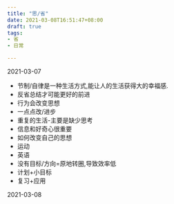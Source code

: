 ```yaml
---
title: "思/省"
date: 2021-03-08T16:51:47+08:00
draft: true
tags:
- 省
- 日常

---
```


2021-03-07



- 节制/自律是一种生活方式,能让人的生活获得大的幸福感.
- 反省总结才可能更好的前进
- 行为会改变思想
- 一点点改/进步
- 重复的生活-主要是缺少思考
- 信息和好奇心很重要
- 如何改变自己的思想
- 运动
- 英语
- 没有目标/方向=原地转圈,导致效率低
- 计划+小目标
- 复习+应用

2021-03-08